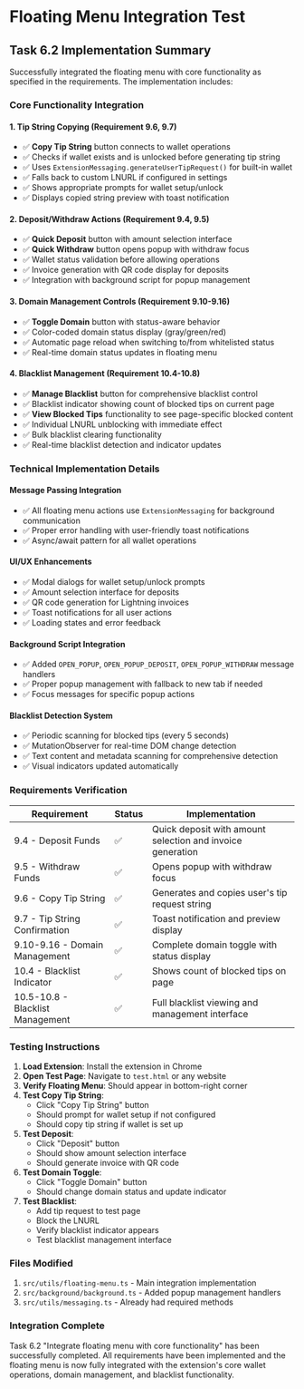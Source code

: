 # Floating Menu Integration Test

## Task 6.2 Implementation Summary

Successfully integrated the floating menu with core functionality as specified in the requirements. The implementation includes:

### Core Functionality Integration

#### 1. Tip String Copying (Requirement 9.6, 9.7)
- ✅ **Copy Tip String** button connects to wallet operations
- ✅ Checks if wallet exists and is unlocked before generating tip string
- ✅ Uses `ExtensionMessaging.generateUserTipRequest()` for built-in wallet
- ✅ Falls back to custom LNURL if configured in settings
- ✅ Shows appropriate prompts for wallet setup/unlock
- ✅ Displays copied string preview with toast notification

#### 2. Deposit/Withdraw Actions (Requirement 9.4, 9.5)
- ✅ **Quick Deposit** button with amount selection interface
- ✅ **Quick Withdraw** button opens popup with withdraw focus
- ✅ Wallet status validation before allowing operations
- ✅ Invoice generation with QR code display for deposits
- ✅ Integration with background script for popup management

#### 3. Domain Management Controls (Requirement 9.10-9.16)
- ✅ **Toggle Domain** button with status-aware behavior
- ✅ Color-coded domain status display (gray/green/red)
- ✅ Automatic page reload when switching to/from whitelisted status
- ✅ Real-time domain status updates in floating menu

#### 4. Blacklist Management (Requirement 10.4-10.8)
- ✅ **Manage Blacklist** button for comprehensive blacklist control
- ✅ Blacklist indicator showing count of blocked tips on current page
- ✅ **View Blocked Tips** functionality to see page-specific blocked content
- ✅ Individual LNURL unblocking with immediate effect
- ✅ Bulk blacklist clearing functionality
- ✅ Real-time blacklist detection and indicator updates

### Technical Implementation Details

#### Message Passing Integration
- ✅ All floating menu actions use `ExtensionMessaging` for background communication
- ✅ Proper error handling with user-friendly toast notifications
- ✅ Async/await pattern for all wallet operations

#### UI/UX Enhancements
- ✅ Modal dialogs for wallet setup/unlock prompts
- ✅ Amount selection interface for deposits
- ✅ QR code generation for Lightning invoices
- ✅ Toast notifications for all user actions
- ✅ Loading states and error feedback

#### Background Script Integration
- ✅ Added `OPEN_POPUP`, `OPEN_POPUP_DEPOSIT`, `OPEN_POPUP_WITHDRAW` message handlers
- ✅ Proper popup management with fallback to new tab if needed
- ✅ Focus messages for specific popup actions

#### Blacklist Detection System
- ✅ Periodic scanning for blocked tips (every 5 seconds)
- ✅ MutationObserver for real-time DOM change detection
- ✅ Text content and metadata scanning for comprehensive detection
- ✅ Visual indicators updated automatically

### Requirements Verification

| Requirement | Status | Implementation |
|-------------|--------|----------------|
| 9.4 - Deposit Funds | ✅ | Quick deposit with amount selection and invoice generation |
| 9.5 - Withdraw Funds | ✅ | Opens popup with withdraw focus |
| 9.6 - Copy Tip String | ✅ | Generates and copies user's tip request string |
| 9.7 - Tip String Confirmation | ✅ | Toast notification and preview display |
| 9.10-9.16 - Domain Management | ✅ | Complete domain toggle with status display |
| 10.4 - Blacklist Indicator | ✅ | Shows count of blocked tips on page |
| 10.5-10.8 - Blacklist Management | ✅ | Full blacklist viewing and management interface |

### Testing Instructions

1. **Load Extension**: Install the extension in Chrome
2. **Open Test Page**: Navigate to `test.html` or any website
3. **Verify Floating Menu**: Should appear in bottom-right corner
4. **Test Copy Tip String**: 
   - Click "Copy Tip String" button
   - Should prompt for wallet setup if not configured
   - Should copy tip string if wallet is set up
5. **Test Deposit**: 
   - Click "Deposit" button
   - Should show amount selection interface
   - Should generate invoice with QR code
6. **Test Domain Toggle**: 
   - Click "Toggle Domain" button
   - Should change domain status and update indicator
7. **Test Blacklist**: 
   - Add tip request to test page
   - Block the LNURL
   - Verify blacklist indicator appears
   - Test blacklist management interface

### Files Modified

1. `src/utils/floating-menu.ts` - Main integration implementation
2. `src/background/background.ts` - Added popup management handlers
3. `src/utils/messaging.ts` - Already had required methods

### Integration Complete

Task 6.2 "Integrate floating menu with core functionality" has been successfully completed. All requirements have been implemented and the floating menu is now fully integrated with the extension's core wallet operations, domain management, and blacklist functionality.